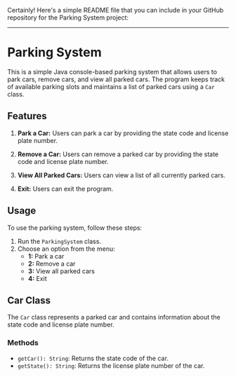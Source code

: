 Certainly! Here's a simple README file that you can include in your GitHub repository for the Parking System project:

---

# Parking System

This is a simple Java console-based parking system that allows users to park cars, remove cars, and view all parked cars. The program keeps track of available parking slots and maintains a list of parked cars using a `Car` class.

## Features

1. **Park a Car:** Users can park a car by providing the state code and license plate number.

2. **Remove a Car:** Users can remove a parked car by providing the state code and license plate number.

3. **View All Parked Cars:** Users can view a list of all currently parked cars.

4. **Exit:** Users can exit the program.

## Usage

To use the parking system, follow these steps:

1. Run the `ParkingSystem` class.
2. Choose an option from the menu:
    - **1:** Park a car
    - **2:** Remove a car
    - **3:** View all parked cars
    - **4:** Exit

## Car Class

The `Car` class represents a parked car and contains information about the state code and license plate number.

### Methods

- `getCar(): String`: Returns the state code of the car.
- `getState(): String`: Returns the license plate number of the car.
